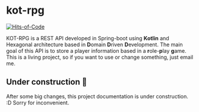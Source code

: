 # kot-rpg

[comment]: <> ([![Build Status]&#40;https://travis-ci.org/yanBrandao/kot-rpg.svg?branch=master&#41;]&#40;https://travis-ci.org/yanBrandao/kot-rpg&#41;)
[comment]: <> ([![Coverage Status]&#40;https://coveralls.io/repos/github/yanBrandao/kot-rpg/badge.svg?branch=master&#41;]&#40;https://coveralls.io/github/yanBrandao/kot-rpg?branch=master&#41;)
[![Hits-of-Code](https://hitsofcode.com/github/yanBrandao/kot-rpg)](https://hitsofcode.com/github/yanBrandao/kot-rpg/view)

KOT-RPG is a REST API developed in Spring-boot using **Kotlin** and Hexagonal architecture based in **D**omain **D**riven **D**evelopment. The main goal of this API is to store a player information based in a **r**ole-**p**lay **g**ame. 
This is a living project, so if you want to use or change something, just email me.


## Under construction :construction:

After some big changes, this project documentation is under construction. :D
Sorry for inconvenient.